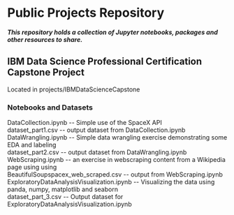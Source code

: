 # Public Projects Repository
***This repository holds a collection of Jupyter notebooks, packages and other resources to share.***
## IBM Data Science Professional Certification Capstone Project
Located in projects/IBMDataScienceCapstone
### Notebooks and Datasets
DataCollection.ipynb -- Simple use of the SpaceX API  
dataset_part1.csv -- output dataset from DataCollection.ipynb  
DataWrangling.ipynb -- Simple data wrangling exercise demonstrating some EDA and labeling  
dataset_part2.csv -- output dataset from DataWrangling.ipynb  
WebScraping.ipynb -- an exercise in webscraping content from a Wikipedia page using using  
BeautifulSoupspacex_web_scraped.csv -- output from WebScraping.ipynb
ExploratoryDataAnalysisVisualization.ipynb -- Visualizing the data using panda, numpy, matplotlib and seaborn  
dataset_part_3.csv -- Output dataset for ExploratoryDataAnalysisVisualization.ipynb  



